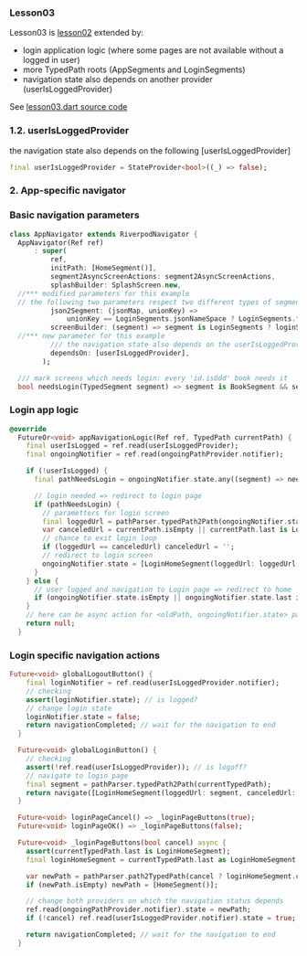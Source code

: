 
### Lesson03
Lesson03 is [lesson02](/doc/lesson02.md) extended by:

- login application logic (where some pages are not available without a logged in user)
- more TypedPath roots (AppSegments and LoginSegments)
- navigation state also depends on another provider (userIsLoggedProvider)

See [lesson03.dart source code](/examples/doc/lib/src/lesson03/lesson03.dart)

### 1.2. userIsLoggedProvider

the navigation state also depends on the following [userIsLoggedProvider]

```dart
final userIsLoggedProvider = StateProvider<bool>((_) => false);
```

### 2. App-specific navigator

### Basic navigation parameters



```dart
class AppNavigator extends RiverpodNavigator {
  AppNavigator(Ref ref)
      : super(
          ref,
          initPath: [HomeSegment()],
          segment2AsyncScreenActions: segment2AsyncScreenActions,
          splashBuilder: SplashScreen.new,
  //*** modified parameters for this example
  // the following two parameters respect two different types of segment roots: [AppSegments] and [LoginSegments]
          json2Segment: (jsonMap, unionKey) => 
              unionKey == LoginSegments.jsonNameSpace ? LoginSegments.fromJson(jsonMap) : AppSegments.fromJson(jsonMap),
          screenBuilder: (segment) => segment is LoginSegments ? loginSegmentsScreenBuilder(segment) : appSegmentsScreenBuilder(segment),
  //*** new parameter for this example
          /// the navigation state also depends on the userIsLoggedProvider
          dependsOn: [userIsLoggedProvider],
        );

  /// mark screens which needs login: every 'id.isOdd' book needs it
  bool needsLogin(TypedSegment segment) => segment is BookSegment && segment.id.isOdd;
```

### Login app logic



```dart
@override
  FutureOr<void> appNavigationLogic(Ref ref, TypedPath currentPath) {
    final userIsLogged = ref.read(userIsLoggedProvider);
    final ongoingNotifier = ref.read(ongoingPathProvider.notifier);

    if (!userIsLogged) {
      final pathNeedsLogin = ongoingNotifier.state.any((segment) => needsLogin(segment));

      // login needed => redirect to login page
      if (pathNeedsLogin) {
        // parametters for login screen
        final loggedUrl = pathParser.typedPath2Path(ongoingNotifier.state);
        var canceledUrl = currentPath.isEmpty || currentPath.last is LoginHomeSegment ? '' : pathParser.typedPath2Path(currentPath);
        // chance to exit login loop
        if (loggedUrl == canceledUrl) canceledUrl = '';
        // redirect to login screen
        ongoingNotifier.state = [LoginHomeSegment(loggedUrl: loggedUrl, canceledUrl: canceledUrl)];
      }
    } else {
      // user logged and navigation to Login page => redirect to home
      if (ongoingNotifier.state.isEmpty || ongoingNotifier.state.last is LoginHomeSegment) ongoingNotifier.state = [HomeSegment()];
    }
    // here can be async action for <oldPath, ongoingNotifier.state> pair
    return null;
  }
```

### Login specific navigation actions



```dart
Future<void> globalLogoutButton() {
    final loginNotifier = ref.read(userIsLoggedProvider.notifier);
    // checking
    assert(loginNotifier.state); // is logged?
    // change login state
    loginNotifier.state = false;
    return navigationCompleted; // wait for the navigation to end
  }

  Future<void> globalLoginButton() {
    // checking
    assert(!ref.read(userIsLoggedProvider)); // is logoff?
    // navigate to login page
    final segment = pathParser.typedPath2Path(currentTypedPath);
    return navigate([LoginHomeSegment(loggedUrl: segment, canceledUrl: segment)]);
  }

  Future<void> loginPageCancel() => _loginPageButtons(true);
  Future<void> loginPageOK() => _loginPageButtons(false);

  Future<void> _loginPageButtons(bool cancel) async {
    assert(currentTypedPath.last is LoginHomeSegment);
    final loginHomeSegment = currentTypedPath.last as LoginHomeSegment;

    var newPath = pathParser.path2TypedPath(cancel ? loginHomeSegment.canceledUrl : loginHomeSegment.loggedUrl);
    if (newPath.isEmpty) newPath = [HomeSegment()];

    // change both providers on which the navigation status depends
    ref.read(ongoingPathProvider.notifier).state = newPath;
    if (!cancel) ref.read(userIsLoggedProvider.notifier).state = true;

    return navigationCompleted; // wait for the navigation to end
  }
```

